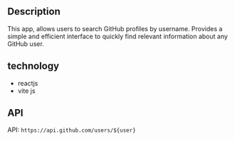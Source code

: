 ## Description

This app, allows users to search GitHub profiles by username. Provides a simple and efficient interface to quickly find relevant information about any GitHub user.

## technology

- reactjs
- vite js

## API 
API: `https://api.github.com/users/${user}`